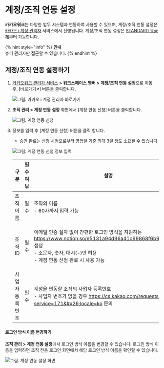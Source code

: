 # 계정/조직 연동 설정

**카카오워크**는 다양한 업무 시스템과 연동하여 사용할 수 있으며, 계정/조직 연동 설정은 [카카오 i 계정 관리자](https://account.kakaoi.ai/) 서비스에서 진행됩니다. 계정/조직 연동 설정은 [STANDARD 요금제](https://www.kakaowork.com/pricing)부터 가능합니다.

{% hint style="info" %}
**안내**\
슈퍼 관리자만 접근할 수 있습니다.
{% endhint %}

## 계정/조직 연동 설정하기

1.  [카카오워크 관리자 서비스](https://admin.kakaowork.com/) **> 워크스페이스 멤버 > 계정/조직 연동 설정**으로 이동 후, \[바로가기↗︎] 버튼을 클릭합니다.

    ![그림. 카카오 i 계정 관리자 바로가기](https://s3-us-west-2.amazonaws.com/secure.notion-static.com/8fc80378-240c-49ed-a295-f103c33485bf/%EC%B9%B4%EC%B9%B4%EC%98%A4\_i\_%EA%B3%84%EC%A0%95\_%EA%B4%80%EB%A6%AC%EC%9E%90\_%EB%B0%94%EB%A1%9C%EA%B0%80%EA%B8%B0.png)
2.  **조직 관리 > 계정 연동 설정** 화면에서 \[계정 연동 신청] 버튼을 클릭합니다.

    ![그림. 계정 연동 신청](https://s3-us-west-2.amazonaws.com/secure.notion-static.com/09a57e4c-720c-42c1-8f71-0582398d9666/Untitled.png)
3.  정보를 입력 후 \[계정 연동 신청] 버튼을 클릭 합니다.

    * 승인 완료는 신청 시점으로부터 영업일 기준 최대 3일 정도 소요될 수 있습니다.

    ![그림. 계정 연동 신청 정보 입력](https://s3-us-west-2.amazonaws.com/secure.notion-static.com/661154c9-af71-41b1-a42d-af84a2efe1dc/Untitled.png)

    | 구분       | 필수 여부 | 설명                                                                                                                                              |
    | -------- | ----- | ----------------------------------------------------------------------------------------------------------------------------------------------- |
    | 조직 이름    | 필수    | <p>조직의 이름<br>- 60자까지 입력 가능</p>                                                                                                                  |
    | 조직 ID    | 필수    | <p>이메일 인증 절차 없이 간편한 로그인 방식을 지원하는 https://www.notion.so/e5131a94d96a41c99868f6b9f4530c4c 생성<br>- 소문자, 숫자, 대시(-)만 허용<br>- 계정 연동 신청 완료 시 사용 가능</p> |
    | 사업자 등록번호 | 필수    | <p>계정을 연동할 조직의 사업자 등록번호<br>- 사업자 번호가 없을 경우 https://cs.kakao.com/requests?service=171&#x26;locale=ko 문의</p>                                      |

#### 로그인 방식 이름 변경하기

**조직 관리 > 계정 연동 설정**에서 로그인 방식 이름을 변경할 수 있습니다. 로그인 방식 이름을 입력하면 조직 전용 로그인 화면에서 해당 로그인 방식 이름을 확인할 수 있습니다.

![그림. 계정 연동 설정 화면](https://s3-us-west-2.amazonaws.com/secure.notion-static.com/5bd12058-5865-4b00-aa3e-8550d427868d/Untitled.png)
